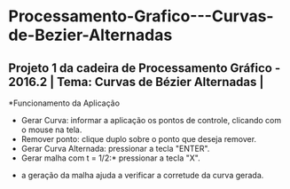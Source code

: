 # Processamento-Grafico---Curvas-de-Bezier-Alternadas
Projeto 1 da cadeira de Processamento Gráfico - 2016.2    |
Tema: Curvas de Bézier Alternadas			  |
----------------------------------------------------------

*Funcionamento da Aplicação

- Gerar Curva: informar a aplicação os pontos de controle, clicando com o mouse na tela.
- Remover ponto: clique duplo sobre o ponto que deseja remover.
- Gerar Curva Alternada: pressionar a tecla "ENTER".
- Gerar malha com t = 1/2:* pressionar a tecla "X".
* a geração da malha ajuda a verificar a corretude da curva gerada.

